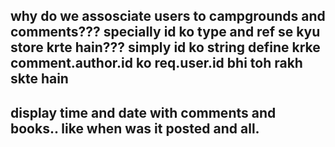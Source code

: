 ## why do we assosciate users to campgrounds and comments??? specially id ko type and ref se kyu store krte hain??? simply id ko string define krke comment.author.id ko req.user.id bhi toh rakh skte hain
## display time and date with comments and books.. like when was it posted and all.